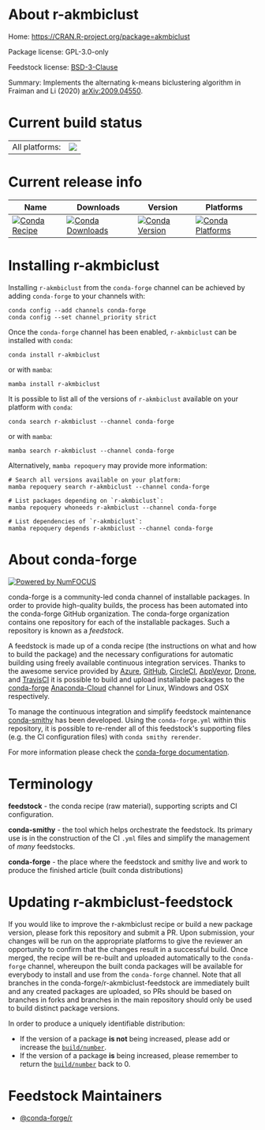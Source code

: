 About r-akmbiclust
==================

Home: https://CRAN.R-project.org/package=akmbiclust

Package license: GPL-3.0-only

Feedstock license: [BSD-3-Clause](https://github.com/conda-forge/r-akmbiclust-feedstock/blob/main/LICENSE.txt)

Summary: Implements the alternating k-means biclustering algorithm in Fraiman and Li (2020) <arXiv:2009.04550>.

Current build status
====================


<table><tr><td>All platforms:</td>
    <td>
      <a href="https://dev.azure.com/conda-forge/feedstock-builds/_build/latest?definitionId=14357&branchName=main">
        <img src="https://dev.azure.com/conda-forge/feedstock-builds/_apis/build/status/r-akmbiclust-feedstock?branchName=main">
      </a>
    </td>
  </tr>
</table>

Current release info
====================

| Name | Downloads | Version | Platforms |
| --- | --- | --- | --- |
| [![Conda Recipe](https://img.shields.io/badge/recipe-r--akmbiclust-green.svg)](https://anaconda.org/conda-forge/r-akmbiclust) | [![Conda Downloads](https://img.shields.io/conda/dn/conda-forge/r-akmbiclust.svg)](https://anaconda.org/conda-forge/r-akmbiclust) | [![Conda Version](https://img.shields.io/conda/vn/conda-forge/r-akmbiclust.svg)](https://anaconda.org/conda-forge/r-akmbiclust) | [![Conda Platforms](https://img.shields.io/conda/pn/conda-forge/r-akmbiclust.svg)](https://anaconda.org/conda-forge/r-akmbiclust) |

Installing r-akmbiclust
=======================

Installing `r-akmbiclust` from the `conda-forge` channel can be achieved by adding `conda-forge` to your channels with:

```
conda config --add channels conda-forge
conda config --set channel_priority strict
```

Once the `conda-forge` channel has been enabled, `r-akmbiclust` can be installed with `conda`:

```
conda install r-akmbiclust
```

or with `mamba`:

```
mamba install r-akmbiclust
```

It is possible to list all of the versions of `r-akmbiclust` available on your platform with `conda`:

```
conda search r-akmbiclust --channel conda-forge
```

or with `mamba`:

```
mamba search r-akmbiclust --channel conda-forge
```

Alternatively, `mamba repoquery` may provide more information:

```
# Search all versions available on your platform:
mamba repoquery search r-akmbiclust --channel conda-forge

# List packages depending on `r-akmbiclust`:
mamba repoquery whoneeds r-akmbiclust --channel conda-forge

# List dependencies of `r-akmbiclust`:
mamba repoquery depends r-akmbiclust --channel conda-forge
```


About conda-forge
=================

[![Powered by
NumFOCUS](https://img.shields.io/badge/powered%20by-NumFOCUS-orange.svg?style=flat&colorA=E1523D&colorB=007D8A)](https://numfocus.org)

conda-forge is a community-led conda channel of installable packages.
In order to provide high-quality builds, the process has been automated into the
conda-forge GitHub organization. The conda-forge organization contains one repository
for each of the installable packages. Such a repository is known as a *feedstock*.

A feedstock is made up of a conda recipe (the instructions on what and how to build
the package) and the necessary configurations for automatic building using freely
available continuous integration services. Thanks to the awesome service provided by
[Azure](https://azure.microsoft.com/en-us/services/devops/), [GitHub](https://github.com/),
[CircleCI](https://circleci.com/), [AppVeyor](https://www.appveyor.com/),
[Drone](https://cloud.drone.io/welcome), and [TravisCI](https://travis-ci.com/)
it is possible to build and upload installable packages to the
[conda-forge](https://anaconda.org/conda-forge) [Anaconda-Cloud](https://anaconda.org/)
channel for Linux, Windows and OSX respectively.

To manage the continuous integration and simplify feedstock maintenance
[conda-smithy](https://github.com/conda-forge/conda-smithy) has been developed.
Using the ``conda-forge.yml`` within this repository, it is possible to re-render all of
this feedstock's supporting files (e.g. the CI configuration files) with ``conda smithy rerender``.

For more information please check the [conda-forge documentation](https://conda-forge.org/docs/).

Terminology
===========

**feedstock** - the conda recipe (raw material), supporting scripts and CI configuration.

**conda-smithy** - the tool which helps orchestrate the feedstock.
                   Its primary use is in the construction of the CI ``.yml`` files
                   and simplify the management of *many* feedstocks.

**conda-forge** - the place where the feedstock and smithy live and work to
                  produce the finished article (built conda distributions)


Updating r-akmbiclust-feedstock
===============================

If you would like to improve the r-akmbiclust recipe or build a new
package version, please fork this repository and submit a PR. Upon submission,
your changes will be run on the appropriate platforms to give the reviewer an
opportunity to confirm that the changes result in a successful build. Once
merged, the recipe will be re-built and uploaded automatically to the
`conda-forge` channel, whereupon the built conda packages will be available for
everybody to install and use from the `conda-forge` channel.
Note that all branches in the conda-forge/r-akmbiclust-feedstock are
immediately built and any created packages are uploaded, so PRs should be based
on branches in forks and branches in the main repository should only be used to
build distinct package versions.

In order to produce a uniquely identifiable distribution:
 * If the version of a package **is not** being increased, please add or increase
   the [``build/number``](https://docs.conda.io/projects/conda-build/en/latest/resources/define-metadata.html#build-number-and-string).
 * If the version of a package **is** being increased, please remember to return
   the [``build/number``](https://docs.conda.io/projects/conda-build/en/latest/resources/define-metadata.html#build-number-and-string)
   back to 0.

Feedstock Maintainers
=====================

* [@conda-forge/r](https://github.com/conda-forge/r/)

